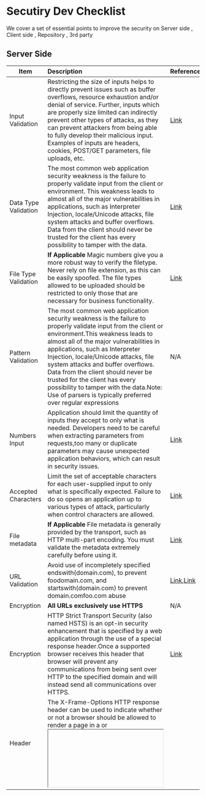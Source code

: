 # Secutiry Dev Checklist
We cover a set of essential points to improve the security on Server side , Client side , Repository , 3rd party 
## Server Side
|Item | Description| Reference|
| -------------- | :--------- |:--------- |
|Input Validation|Restricting the size of inputs helps to directly prevent issues such as buffer overflows, resource exhaustion  and/or denial of service. Further, inputs which are properly size limited can indirectly prevent other types of attacks, as they can prevent attackers from being able to fully develop their malicious input. Examples of inputs are headers, cookies, POST/GET parameters, file uploads, etc.|[Link](https://cheatsheetseries.owasp.org/cheatsheets/Input_Validation_Cheat_Sheet.html)|
|Data Type Validation|The most common web application security weakness is the failure to properly validate input from the client or environment. This weakness leads to almost all of the major vulnerabilities in applications, such as Interpreter Injection, locale/Unicode attacks, file system attacks and buffer overflows. Data from the client should never be trusted for the client has every possibility to tamper with the data.|[Link](https://www.owasp.org/index.php/Data_Validation)|
|File Type Validation|**If Applicable** Magic numbers give you a more robust way to verify the filetype. Never rely on file extension, as this can be easily spoofed. The file types allowed to be uploaded should be restricted to only those that are necessary for business functionality.|[Link](https://www.owasp.org/index.php/Unrestricted_File_Upload)|
|Pattern Validation|The most common web application security weakness is the failure to properly validate input from the client or environment.This weakness leads to almost all of the major vulnerabilities in applications, such as Interpreter Injection, locale/Unicode attacks, file system attacks and buffer overflows. Data from the client should never be trusted for the client has every possibility to tamper with the data.Note: Use of parsers is typically preferred over regular expressions|N/A|
|Numbers Input|Application should limit the quantity of inputs they accept to only what is needed. Developers need to be careful when extracting parameters from requests,too many or duplicate parameters may cause unexpected application behaviors, which can result in security issues.|[Link](https://www.owasp.org/index.php/Testing_for_HTTP_Parameter_pollution_(OTG-INPVAL-004))|
|Accepted Characters|Limit the set of acceptable characters for each user-supplied input to only what is specifically expected. Failure to do so opens an application up to various types of attack, particularly when control characters are allowed.|[Link](https://cheatsheetseries.owasp.org/cheatsheets/Input_Validation_Cheat_Sheet.html)|
|File metadata|**If Applicable** File metadata is generally provided by the transport, such as HTTP multi-part encoding. You must validate the metadata extremely carefully before using it.|[Link](https://wp-rocket.me/blog/image-metadata-can-impact-web-performance-security/)|
|URL Validation|Avoid use of incompletely specified endswith(domain.com), to prevent foodomain.com, and startswith(domain.com) to prevent domain.comfoo.com abuse|[Link](https://mathiasbynens.be/demo/url-regex),[Link](https://gist.github.com/gruber/8891611)|
|Encryption|**All URLs exclusively use HTTPS**|N/A|
|Encryption|HTTP Strict Transport Security (also named HSTS) is an opt-in security enhancement that is specified by a web application through the use of a special response header.Once a supported browser receives this header that browser will prevent any communications from being sent over HTTP to the specified domain and will instead send all communications over HTTPS. |[Link](https://cheatsheetseries.owasp.org/cheatsheets/HTTP_Strict_Transport_Security_Cheat_Sheet.html)|
|Header|The X-Frame-Options HTTP response header can be used to indicate whether or not a browser should be allowed to render a page in a <frame> or <iframe>. Sites can use this to avoid Clickjacking attacks, by ensuring that their content is not embedded into other sites.|[Link](https://cheatsheetseries.owasp.org/cheatsheets/Clickjacking_Defense_Cheat_Sheet.html)|
|Header| Content-Type header returned and properly set to match the actual content returned on all responses|[Link](https://developer.mozilla.org/en-US/docs/Web/HTTP/Headers/Content-Type)|
|Header|Content-Type header tells the client what the content type of the returned content actually is. Browsers will do MIME sniffing in some cases and will not necessarily follow the value of this header; to prevent this behavior, the header X- Content-Type-Options can be set to nosniff.|[Link](https://developer.mozilla.org/en-US/docs/Web/HTTP/Headers/Content-Type)|
|Header|The HTTP X-XSS-Protection response header is a feature of Internet Explorer, Chrome and Safari that stops pages from loading when they detect reflected cross-site scripting (XSS) attacks.|[Link](https://developer.mozilla.org/en-US/docs/Web/HTTP/Headers/X-XSS-Protection)|
|CSP|Content Security Policy (CSP) is an added layer of security that helps to detect and mitigate certain types of attacks, including Cross Site Scripting (XSS) and data injection attacks.|[Link](https://csp-evaluator.withgoogle.com),[Link](https://developers.google.com/web/fundamentals/security/csp/)|
|Access Control|The Access-Control-Allow-Origin header should only return trusted origins.Access-Control-Allow-Origin must return either a single accepted origin or dynamically generate the header based on a white-list of acceptable domains.|[Link](https://developer.mozilla.org/en-US/docs/Web/HTTP/Headers/Access-Control-Allow-Origin)|
|Sensitive Information|Referrer-Policy is properly configured to not leak data or send sensitive information over plain-text HTTP.The Referrer-Policy HTTP header governs which referrer information, sent in the Referer header, should be included with requests made.|[Link](https://developer.mozilla.org/en-US/docs/Web/HTTP/Headers/Referrer-Policy)|
|Sensitive Information|Fuzzy birthday (correct format): the date and month should be within a few days of the current date and the date would contain seconds.Example of real birth date which must NOT be sent to the client: "birth_date": "1980-11-16T00:00:00.000Z”|N/A|
|Ping Time|The last active or "ping" time, for a user other than the currently authenticated one|N/A|
|Sensitive Information|Internal routes, IP addresses, or server headers that contain version information.**This information must not be sent to the client.**|N/A|
|Firebase ID Tokens|To do so securely, after a successful sign-in, send the user's ID token to your server using HTTPS. Then, on the server, verify the integrity and authenticity of the ID token and retrieve the uid from it. You can use the uid transmitted in this way to securely identify the currently signed-in user on your server.|[Link](https://firebase.google.com/docs/auth/admin/verify-id-tokens)|
|Sensitive Information|Any user's User Number, including their own|N/A|
|Cookies|We have verified that the the Secure flag is set on all cookies|[Link](https://developer.mozilla.org/en-US/docs/Web/HTTP/Headers/Set-Cookie)|
|Sensitive Information|Do not point CNAMEs under your domains to a third-party.The basic premise of a subdomain takeover is a host that points to a particular service not currently in use, which an adversary can use to serve content on the vulnerable subdomain by setting up an account on the third-party service. **Please note** that having a CNAME that points to a third-party service is NOT inherently a security vulnerability.|[Link](https://www.hackerone.com/blog/Guide-Subdomain-Takeovers)|
|3rd Party JS|We have verified that no proxying of third-party sites (or content) under the your domains occurs|[Link](https://www.owasp.org/index.php/3rd_Party_Javascript_Management_Cheat_Sheet)|
|Cookies|The domain and path settings on the cookie are correctly configured to not send the cookie to other subdomains and/or on paths that don't require it|[Link](https://developer.mozilla.org/en-US/docs/Web/HTTP/Headers/Set-Cookie)|
|Access Control|We have verified that only authenticated users can make any successful request to any endpoints in the project|[Link](https://www.owasp.org/index.php/Forced_browsing)|
|Sensitive Information|We have verified that any email collected is verified before being trusted for use|N/A|
|User Exp.|**If Applicable** We have verified that any user action which should only be performed by a limited number of users, cannot be performed by other users|N/A|
|Logs|We have verified Carriage Return and Line Feed characters are sanitized prior to being written to logs (Prevent CLRF injection)|[Link](https://www.owasp.org/index.php/Log_Injection)|
|Logging|Logging **must be** well-formatted (standard libraries), limited to only exact values required (no logging of unknown contents, full objects which could contain sensitive information, etc) and free of any sensitive information.||
|URL Format|To prevent Homograph attack, we have verified that all URLs that contain mixed language characters are expanded to their punycode versions before being returned to clients|N/A|
|Sensitive Information|We have verified that all test code, debug code, default code documentation, unnecessary code, jokes, etc. have all been removed from the final code/app|N/A|
|Design|We have fuzzed all route/paths and parameters to verify that no errors/responses contain unintended functionality|N/A|
|Design|We have rate-limited requests to all endpoints by IP and/or session, to prevent abuse and denial of service attacks|[Link](https://cheatsheetseries.owasp.org/cheatsheets/Denial_of_Service_Cheat_Sheet.html)|
|Privacy|We have verified that all deleted items (messages, photos, profile updates, etc) are immediately made inaccessible to all users, so they cannot have any CRUD operations performed on them.|N/A|


## Client Side
|Item | Description| 
| -------------- | :--------- |
|Encryption|Verify that all URLs exclusively use HTTPS|
|Encryption|Verify that all URLs returned in responses use HTTPS|
|Encryption|Verify that any authentication tokens/credentials were specifically created **only** for use with our app(s) and cannot be created by or used for other applications|
|Sensitive Information|Verify there are **no** references to internal tools, test environments or test accounts in the apps given/available to the public|
|Sensitive Information|Verify there are **no** references to features which haven't been publicly announced in the apps given/available to the public|
|Sensitive Information|Verify there are **no** *secrets*, *credentials*, *passwords*, *passphrases* for third-parties or internal systems stored in the apps given/available to the public|
|Sensitive Information|Verify that logging is well-formatted (*using standard library*), limited to **only exact values required** (no logging of unknown contents, full objects which could contain sensitive information, etc) and **free of any sensitive information**, such as x-auth-tokens, passwords, credentials, dates of birth, email addresses,etc.|
|Sensitive Information|Verify that **only information necessary** for proper operation is persisted on a client, sensitive information is **cleared on logout and/or encrypted**|
|Sensitive Information|Verify that all test code, debug code, default code, documentation, unnecessary code, jokes, etc. have **all been removed from the final code**|
|Sensitive Information|Verify all experiment names, or code supporting testing of functionality, which is still present in the production code/app, are aliased as to **prevent inadvertent disclosure** of their purpose and/or any unreleased features|
|Sensitive Information|Verify that **no sensitive information** is ever contained in the URL itself to avoid leaking data in proxies and referer headers|
|Session Token Management|Verify that all sessions are **properly terminated server-side** when a user logs out or the session is otherwise terminated/expired|
|Certificate Management|Verify that we have not disabled HTTPS (aka x.509, TLS) certificate validation in any way|
|Remotely Access|Verify there is **no** remotely included Javascript (**unless explicitely approved**)|
|Vulnerability review|Verify there are **no** vulnerabilities rated **Medium** (CVSS >4) or above in any 3rd party, including open-source and/or code we use|
|Design|Verify that any use of the Window.postMessage function is implemented securely|
|Design|Verify that all users are required to confirm any state changing or redirect action before it proceeds|
|Check npm package|Bundlephobia help dev to determine the performance impactof adding npm package to front-end - [Link](https://bundlephobia.com)|
--------------------------
## Repository
|Item | Description| 
| -------------- | :--------- |
|Sensitive information|Verify there are **no** *secrets*,*credentials*,*passwords*,*passphrases* stored in the project's source code repository|
|Vulnerability review|Verify there are **no** vulnerabilities rated **Medium** (CVSS >4) or above in any 3rd party, including open-source and/or code we use|
--------------------------
## 3rd Party
|Item | Description| 
| -------------- | :--------- |
|Sensitive information|Verify that no requests to 3rd parties are tighly controlled and will never include sensitive information (*not previously approved*), even when programmatic errors occur|
|Encryption|Verify that all requests to 3rd parties use **exclusively https**|
|Access control|Implement and test ability to respond to a user revoking your permission to access their data, including password resets, for 3rd party integrations|
|Uniform Resource Identifier (*URI*)|Explicitely defined any OAuth redirect_uri paths, check the URI don't perform redirects themselves, and are explicitely limited in the 3rd party console, *if possible*|
|Access Control|Verify that all code repositories are **private** with **access controls enabled**|
--------------------------

